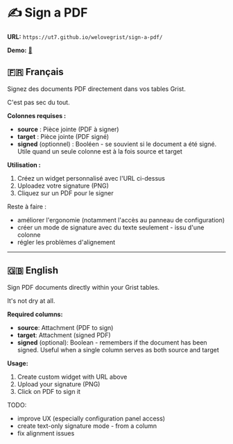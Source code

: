 # ✍️ Sign a PDF

**URL:** `https://ut7.github.io/welovegrist/sign-a-pdf/`

**Demo:** [🔗](https://ut7.getgrist.com/2g8wDt9wsPHA/exemple-de-signature-dun-document-SHARED/)

## 🇫🇷 Français

Signez des documents PDF directement dans vos tables Grist.

C'est pas sec du tout.

**Colonnes requises :**
- **source** : Pièce jointe (PDF à signer)
- **target** : Pièce jointe (PDF signé)
- **signed** (optionnel) : Booléen - se souvient si le document a été signé. Utile quand un seule colonne est à la fois source et target

**Utilisation :**
1. Créez un widget personnalisé avec l'URL ci-dessus
2. Uploadez votre signature (PNG)
3. Cliquez sur un PDF pour le signer

Reste à faire :
- améliorer l'ergonomie (notamment l'accès au panneau de configuration)
- créer un mode de signature avec du texte seulement - issu d'une colonne
- régler les problèmes d'alignement

---

## 🇬🇧 English

Sign PDF documents directly within your Grist tables.

It's not dry at all.

**Required columns:**
- **source**: Attachment (PDF to sign)
- **target**: Attachment (signed PDF)
- **signed** (optional): Boolean - remembers if the document has been signed. Useful when a single column serves as both source and target

**Usage:**
1. Create custom widget with URL above
2. Upload your signature (PNG)
3. Click on PDF to sign it

TODO:
- improve UX (especially configuration panel access)
- create text-only signature mode - from a column
- fix alignment issues
